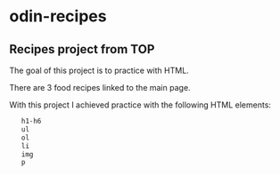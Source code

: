 # odin-recipes
## Recipes project from TOP

The goal of this project is to practice with HTML.

There are 3 food recipes linked to the main page.

With this project I achieved practice with the following HTML elements:

```sh
   h1-h6
   ul
   ol
   li
   img
   p
```

